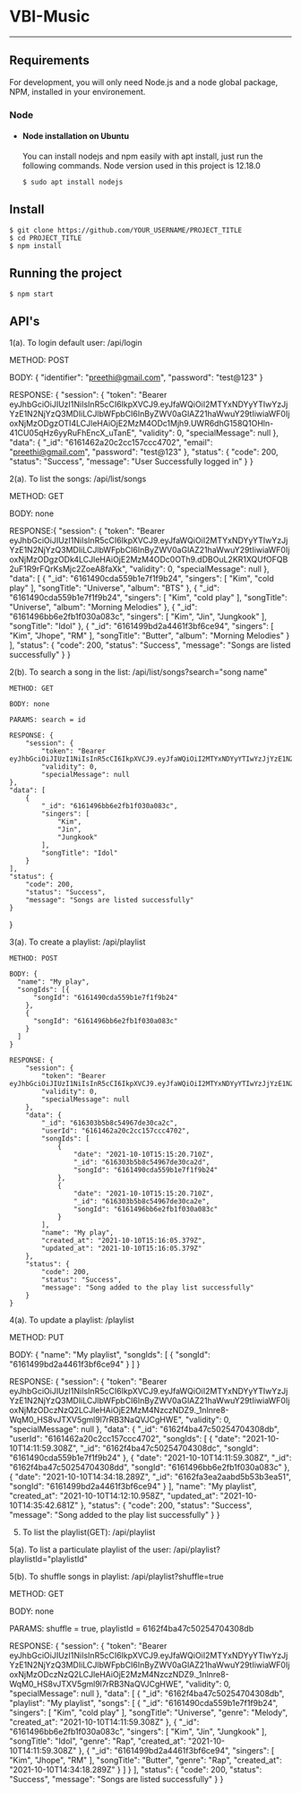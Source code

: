 # VBI-Music

---
## Requirements

For development, you will only need Node.js and a node global package, NPM, installed in your environement.

### Node
- #### Node installation on Ubuntu

  You can install nodejs and npm easily with apt install, just run the following commands. Node version used in this project is 12.18.0

      $ sudo apt install nodejs

## Install

    $ git clone https://github.com/YOUR_USERNAME/PROJECT_TITLE
    $ cd PROJECT_TITLE
    $ npm install

## Running the project

    $ npm start


## API's 



1(a). To login default user: /api/login

METHOD: POST

BODY: {
    "identifier": "preethi@gmail.com",
    "password": "test@123"
}

RESPONSE: {
	"session": {
		"token": "Bearer eyJhbGciOiJIUzI1NiIsInR5cCI6IkpXVCJ9.eyJfaWQiOiI2MTYxNDYyYTIwYzJjYzE1N2NjYzQ3MDIiLCJlbWFpbCI6InByZWV0aGlAZ21haWwuY29tIiwiaWF0IjoxNjMzODgzOTI4LCJleHAiOjE2MzM4ODc1Mjh9.UWR6dhG158Q1OHln-41CU05qHz6yyRuFhEncX_uTanE",
		"validity": 0,
		"specialMessage": null
	},
	"data": {
		"_id": "6161462a20c2cc157ccc4702",
		"email": "preethi@gmail.com",
		"password": "test@123"
	},
	"status": {
		"code": 200,
		"status": "Success",
		"message": "User Successfully logged in"
	}
}

2(a). To list the songs: /api/list/songs

 METHOD: GET

 BODY: none

 RESPONSE:{
    "session": {
        "token": "Bearer eyJhbGciOiJIUzI1NiIsInR5cCI6IkpXVCJ9.eyJfaWQiOiI2MTYxNDYyYTIwYzJjYzE1N2NjYzQ3MDIiLCJlbWFpbCI6InByZWV0aGlAZ21haWwuY29tIiwiaWF0IjoxNjMzODgzODk4LCJleHAiOjE2MzM4ODc0OTh9.dDBOuL2KR1XQUfOFQB2uF1R9rFQrKsMjc2ZoeA8faXk",
        "validity": 0,
        "specialMessage": null
    },
    "data": [
        {
            "_id": "6161490cda559b1e7f1f9b24",
            "singers": [
                "Kim",
                "cold play"
            ],
            "songTitle": "Universe",
            "album": "BTS"
        },
        {
            "_id": "6161490cda559b1e7f1f9b24",
            "singers": [
                "Kim",
                "cold play"
            ],
            "songTitle": "Universe",
            "album": "Morning Melodies"
        },
        {
            "_id": "6161496bb6e2fb1f030a083c",
            "singers": [
                "Kim",
                "Jin",
                "Jungkook"
            ],
            "songTitle": "Idol"
        },
        {
            "_id": "6161499bd2a4461f3bf6ce94",
            "singers": [
                "Kim",
                "Jhope",
                "RM"
            ],
            "songTitle": "Butter",
            "album": "Morning Melodies"
        }
    ],
    "status": {
        "code": 200,
        "status": "Success",
        "message": "Songs are listed successfully"
    }
}

2(b). To search a song in the list: /api/list/songs?search="song name"  

    METHOD: GET

    BODY: none  

    PARAMS: search = id

    RESPONSE: {
        "session": {
            "token": "Bearer eyJhbGciOiJIUzI1NiIsInR5cCI6IkpXVCJ9.eyJfaWQiOiI2MTYxNDYyYTIwYzJjYzE1N2NjYzQ3MDIiLCJlbWFpbCI6InByZWV0aGlAZ21haWwuY29tIiwiaWF0IjoxNjMzODc4OTI2LCJleHAiOjE2MzM4ODI1MjZ9.zG2BAxZCgwQVEUV2gwwiP7xi0sWcfjTfqVjJtUsbeuo",
            "validity": 0,
            "specialMessage": null
    },
    "data": [
        {
            "_id": "6161496bb6e2fb1f030a083c",
            "singers": [
                "Kim",
                "Jin",
                "Jungkook"
            ],
            "songTitle": "Idol"
        }
    ],
    "status": {
        "code": 200,
        "status": "Success",
        "message": "Songs are listed successfully"
    }
  }

3(a). To create a playlist: /api/playlist

    METHOD: POST

    BODY: {
      "name": "My play",
      "songIds": [{
          "songId": "6161490cda559b1e7f1f9b24"
        },
        {
          "songId": "6161496bb6e2fb1f030a083c"
        }
      ]
    }

    RESPONSE: {
        "session": {
            "token": "Bearer eyJhbGciOiJIUzI1NiIsInR5cCI6IkpXVCJ9.eyJfaWQiOiI2MTYxNDYyYTIwYzJjYzE1N2NjYzQ3MDIiLCJlbWFpbCI6InByZWV0aGlAZ21haWwuY29tIiwiaWF0IjoxNjMzODc4OTI2LCJleHAiOjE2MzM4ODI1MjZ9.zG2BAxZCgwQVEUV2gwwiP7xi0sWcfjTfqVjJtUsbeuo",
            "validity": 0,
            "specialMessage": null
        },
        "data": {
            "_id": "616303b5b8c54967de30ca2c",
            "userId": "6161462a20c2cc157ccc4702",
            "songIds": [
                {
                    "date": "2021-10-10T15:15:20.710Z",
                    "_id": "616303b5b8c54967de30ca2d",
                    "songId": "6161490cda559b1e7f1f9b24"
                },
                {
                    "date": "2021-10-10T15:15:20.710Z",
                    "_id": "616303b5b8c54967de30ca2e",
                    "songId": "6161496bb6e2fb1f030a083c"
                }
            ],
            "name": "My play",
            "created_at": "2021-10-10T15:16:05.379Z",
            "updated_at": "2021-10-10T15:16:05.379Z"
        },
        "status": {
            "code": 200,
            "status": "Success",
            "message": "Song added to the play list successfully"
        }
    }

4(a). To update a playlist: /playlist

METHOD: PUT

BODY: {
    "name": "My playlist",
    "songIds": [
        {
            "songId": "6161499bd2a4461f3bf6ce94"
        }
    ]
}

RESPONSE: {
    "session": {
        "token": "Bearer eyJhbGciOiJIUzI1NiIsInR5cCI6IkpXVCJ9.eyJfaWQiOiI2MTYxNDYyYTIwYzJjYzE1N2NjYzQ3MDIiLCJlbWFpbCI6InByZWV0aGlAZ21haWwuY29tIiwiaWF0IjoxNjMzODczNzQ2LCJleHAiOjE2MzM4NzczNDZ9._1nlnre8-WqM0_HS8vJTXV5gml9l7rRB3NaQVJCgHWE",
        "validity": 0,
        "specialMessage": null
    },
    "data": {
        "_id": "6162f4ba47c50254704308db",
        "userId": "6161462a20c2cc157ccc4702",
        "songIds": [
            {
                "date": "2021-10-10T14:11:59.308Z",
                "_id": "6162f4ba47c50254704308dc",
                "songId": "6161490cda559b1e7f1f9b24"
            },
            {
                "date": "2021-10-10T14:11:59.308Z",
                "_id": "6162f4ba47c50254704308dd",
                "songId": "6161496bb6e2fb1f030a083c"
            },
            {
                "date": "2021-10-10T14:34:18.289Z",
                "_id": "6162fa3ea2aabd5b53b3ea51",
                "songId": "6161499bd2a4461f3bf6ce94"
            }
        ],
        "name": "My playlist",
        "created_at": "2021-10-10T14:12:10.958Z",
        "updated_at": "2021-10-10T14:35:42.681Z"
    },
    "status": {
        "code": 200,
        "status": "Success",
        "message": "Song added to the play list successfully"
    }
}

5. To list the playlist(GET): /api/playlist

5(a). To list a particulate playlist of the user: /api/playlist?playlistId="playlistId"

5(b). To shuffle songs in playlist: /api/playlist?shuffle=true

METHOD: GET

BODY: none

PARAMS: shuffle = true, playlistId = 6162f4ba47c50254704308db

RESPONSE: {
    "session": {
        "token": "Bearer eyJhbGciOiJIUzI1NiIsInR5cCI6IkpXVCJ9.eyJfaWQiOiI2MTYxNDYyYTIwYzJjYzE1N2NjYzQ3MDIiLCJlbWFpbCI6InByZWV0aGlAZ21haWwuY29tIiwiaWF0IjoxNjMzODczNzQ2LCJleHAiOjE2MzM4NzczNDZ9._1nlnre8-WqM0_HS8vJTXV5gml9l7rRB3NaQVJCgHWE",
        "validity": 0,
        "specialMessage": null
    },
    "data": [
        {
            "_id": "6162f4ba47c50254704308db",
            "playlist": "My playlist",
            "songs": [
                {
                    "_id": "6161490cda559b1e7f1f9b24",
                    "singers": [
                        "Kim",
                        "cold play"
                    ],
                    "songTitle": "Universe",
                    "genre": "Melody",
                    "created_at": "2021-10-10T14:11:59.308Z"
                },
                {
                    "_id": "6161496bb6e2fb1f030a083c",
                    "singers": [
                        "Kim",
                        "Jin",
                        "Jungkook"
                    ],
                    "songTitle": "Idol",
                    "genre": "Rap",
                    "created_at": "2021-10-10T14:11:59.308Z"
                },
                {
                    "_id": "6161499bd2a4461f3bf6ce94",
                    "singers": [
                        "Kim",
                        "Jhope",
                        "RM"
                    ],
                    "songTitle": "Butter",
                    "genre": "Rap",
                    "created_at": "2021-10-10T14:34:18.289Z"
                }
            ]
        }
    ],
    "status": {
        "code": 200,
        "status": "Success",
        "message": "Songs are listed successfully"
    }
}